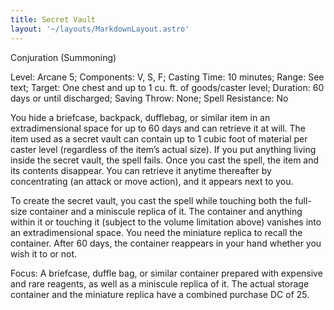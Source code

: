```yaml
---
title: Secret Vault
layout: '~/layouts/MarkdownLayout.astro'
---
```

Conjuration (Summoning)

Level: Arcane 5; Components: V, S, F; Casting Time: 10 minutes; Range: See
text; Target: One chest and up to 1 cu. ft. of goods/caster level; Duration:
60 days or until discharged; Saving Throw: None; Spell Resistance: No

You hide a briefcase, backpack, dufflebag, or similar item in an
extradimensional space for up to 60 days and can retrieve it at will. The item
used as a secret vault can contain up to 1 cubic foot of material per caster
level (regardless of the item’s actual size). If you put anything living
inside the secret vault, the spell fails. Once you cast the spell, the item
and its contents disappear. You can retrieve it anytime thereafter by
concentrating (an attack or move action), and it appears next to you.

To create the secret vault, you cast the spell while touching both the full-
size container and a miniscule replica of it. The container and anything
within it or touching it (subject to the volume limitation above) vanishes
into an extradimensional space. You need the miniature replica to recall the
container. After 60 days, the container reappears in your hand whether you
wish it to or not.

Focus: A briefcase, duffle bag, or similar container prepared with expensive
and rare reagents, as well as a miniscule replica of it. The actual storage
container and the miniature replica have a combined purchase DC of 25.

